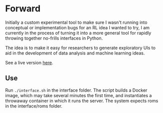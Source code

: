 
# Forward

Initially a custom experimental tool to make sure I wasn't running into conceptual or implementation bugs for an RL idea I wanted to try, I am currently in the process of turning it into a more general tool for rapidly throwing together no-frills interfaces in Python.

The idea is to make it easy for researchers to generate exploratory UIs to aid in the development of data analysis and machine learning ideas.

See a live version [here](http://ec2-54-176-62-21.us-west-1.compute.amazonaws.com).

## Use

Run `./interface.sh` in the interface folder. The script builds a Docker image, which may take several minutes the first time, and instantiates a throwaway container in which it runs the server. The system expects roms in the interface/roms folder.
